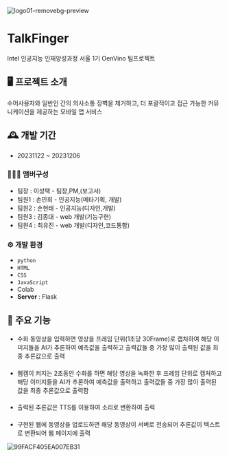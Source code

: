 ![logo01-removebg-preview](https://github.com/KDT-SoloList/TalkFinger/assets/139525941/e3647eff-70bf-49b4-8859-3f83a543da3e)
# TalkFinger

Intel 인공지능 인재양성과정 서울 1기 OenVino 팀프로젝트


## 🖥️ 프로젝트 소개
수어사용자와 일반인 간의 의사소통 장벽을 제거하고, 더 포괄적이고 접근 가능한 커뮤니케이션을 제공하는 모바일 앱 서비스
<br>

## 🕰️ 개발 기간
* 20231122 ~ 20231206

### 🧑‍🤝‍🧑 맴버구성
 - 팀장  : 이성택 - 팀장,PM,(보고서)
 - 팀원1 : 손민희 - 인공지능(메타기획, 개발) 
 - 팀원2 : 손현태 - 인공지능(디자인,개발)
 - 팀원3 : 김종대 - web 개발(기능구현) 
 - 팀원4 : 최유진 - web 개발(디자인,코드통합)

### ⚙️ 개발 환경
- `python`
- `HTML`
- `CSS`
- `JavaScript`
- Colab
- **Server** : Flask

## 📌 주요 기능
#### 
- 수화 동영상을 입력하면 영상을 프레임 단위(1초당 30Frame)로 캡처하여 해당 이미지들을 AI가 추론하여 예측값을 출력하고 출력값들 중 가장 많이 출력된 값을 최종 추론값으로 출력
#### 
- 웹캠이 켜지는 2초동안 수화를 하면 해당 영상을 녹화한 후 프레임 단위로 캡처하고 해당 이미지들을 AI가 추론하여 예측값을 출력하고 출력값들 중 가장 많이 출력된 값을 최종 추론값으로 출력함
#### 
- 출력된 추론값은 TTS를 이용하여 소리로 변환하여 출력
#### 
- 구현된 웹에 동영상을 업로드하면 해당 동영상이 서버로 전송되어 추론값이 텍스트로 변환되어 웹 페이지에 출력

![99FACF405EA007EB31](https://github.com/KDT-SoloList/TalkFinger/assets/139525941/8b0f4bfb-3a83-4f97-a5f9-2947e667c5e8)


